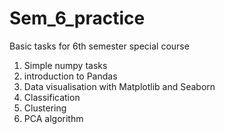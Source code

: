 # Sem_6_practice
Basic tasks for 6th semester special course
1. Simple numpy tasks
2. introduction to Pandas
3. Data visualisation with Matplotlib and Seaborn
4. Classification
5. Clustering
6. PCA algorithm
